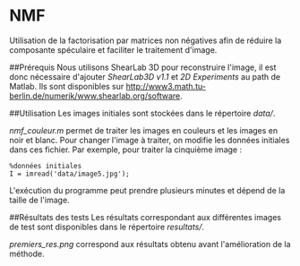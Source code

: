 # NMF
Utilisation de la factorisation par matrices non négatives afin de réduire la composante spéculaire et faciliter le traitement d'image.

##Prérequis
Nous utilisons ShearLab 3D pour reconstruire l'image, il est donc nécessaire d'ajouter *ShearLab3D v1.1* et *2D Experiments* au path de Matlab. Ils sont disponibles sur http://www3.math.tu-berlin.de/numerik/www.shearlab.org/software.

##Utilisation
Les images initiales sont stockées dans le répertoire *data/*.

*nmf_couleur.m* permet de traiter les images en couleurs et les images en noir et blanc. Pour changer l'image à traiter, on modifie les données initiales dans ces fichier. Par exemple, pour traiter la cinquième image : 

	%données initiales
	I = imread('data/image5.jpg');

L'exécution du programme peut prendre plusieurs minutes et dépend de la taille de l'image.

##Résultats des tests
Les résultats correspondant aux différentes images de test sont disponibles dans le répertoire *resultats/*. 

*premiers_res.png* correspond aux résultats obtenu avant l'amélioration de la méthode.
